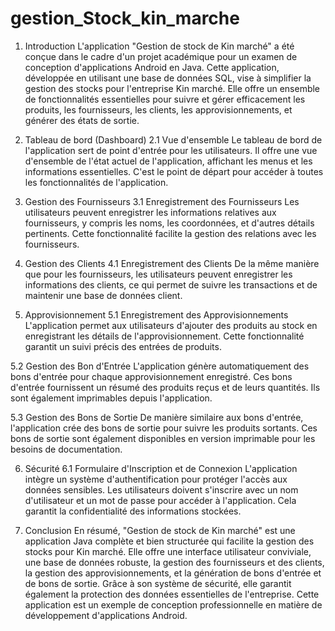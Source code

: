 # gestion_Stock_kin_marche
 1. Introduction
L'application "Gestion de stock de Kin marché" a été conçue dans le cadre d'un projet académique pour un examen de conception d'applications Android en Java. Cette application, développée en utilisant une base de données SQL, vise à simplifier la gestion des stocks pour l'entreprise Kin marché. Elle offre un ensemble de fonctionnalités essentielles pour suivre et gérer efficacement les produits, les fournisseurs, les clients, les approvisionnements, et générer des états de sortie.

2. Tableau de bord (Dashboard)
2.1 Vue d'ensemble
Le tableau de bord de l'application sert de point d'entrée pour les utilisateurs. Il offre une vue d'ensemble de l'état actuel de l'application, affichant les menus et les informations essentielles. C'est le point de départ pour accéder à toutes les fonctionnalités de l'application.

3. Gestion des Fournisseurs
3.1 Enregistrement des Fournisseurs
Les utilisateurs peuvent enregistrer les informations relatives aux fournisseurs, y compris les noms, les coordonnées, et d'autres détails pertinents. Cette fonctionnalité facilite la gestion des relations avec les fournisseurs.

4. Gestion des Clients
4.1 Enregistrement des Clients
De la même manière que pour les fournisseurs, les utilisateurs peuvent enregistrer les informations des clients, ce qui permet de suivre les transactions et de maintenir une base de données client.

5. Approvisionnement
5.1 Enregistrement des Approvisionnements
L'application permet aux utilisateurs d'ajouter des produits au stock en enregistrant les détails de l'approvisionnement. Cette fonctionnalité garantit un suivi précis des entrées de produits.

5.2 Gestion des Bon d'Entrée
L'application génère automatiquement des bons d'entrée pour chaque approvisionnement enregistré. Ces bons d'entrée fournissent un résumé des produits reçus et de leurs quantités. Ils sont également imprimables depuis l'application.

5.3 Gestion des Bons de Sortie
De manière similaire aux bons d'entrée, l'application crée des bons de sortie pour suivre les produits sortants. Ces bons de sortie sont également disponibles en version imprimable pour les besoins de documentation.

6. Sécurité
6.1 Formulaire d'Inscription et de Connexion
L'application intègre un système d'authentification pour protéger l'accès aux données sensibles. Les utilisateurs doivent s'inscrire avec un nom d'utilisateur et un mot de passe pour accéder à l'application. Cela garantit la confidentialité des informations stockées.

7. Conclusion
En résumé, "Gestion de stock de Kin marché" est une application Java complète et bien structurée qui facilite la gestion des stocks pour Kin marché. Elle offre une interface utilisateur conviviale, une base de données robuste, la gestion des fournisseurs et des clients, la gestion des approvisionnements, et la génération de bons d'entrée et de bons de sortie. Grâce à son système de sécurité, elle garantit également la protection des données essentielles de l'entreprise. Cette application est un exemple de conception professionnelle en matière de développement d'applications Android.
